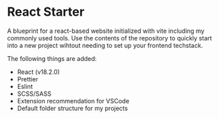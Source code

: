 # React Starter
A blueprint for a react-based website initialized with vite including my commonly used tools. Use the contents of the repository to quickly start into a new project wihtout needing to set up your frontend techstack.

The following things are added:

- React (v18.2.0)
- Prettier
- Eslint
- SCSS/SASS
- Extension recommendation for VSCode
- Default folder structure for my projects